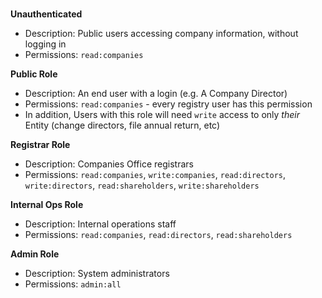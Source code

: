 # 

**Unauthenticated**
- Description: Public users accessing company information, without logging in
- Permissions: `read:companies`

**Public Role**
- Description: An end user with a login (e.g. A Company Director)
- Permissions: `read:companies` - every registry user has this permission
- In addition, Users with this role will need `write` access to only *their* Entity (change directors, file annual return, etc)

**Registrar Role**
- Description: Companies Office registrars
- Permissions: `read:companies`, `write:companies`, `read:directors`, `write:directors`, `read:shareholders`, `write:shareholders`

**Internal Ops Role**
- Description: Internal operations staff
- Permissions: `read:companies`, `read:directors`, `read:shareholders`

**Admin Role**
- Description: System administrators
- Permissions: `admin:all`
